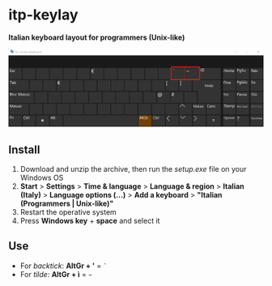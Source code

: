 # itp-keylay
**Italian keyboard layout for programmers (Unix-like)**

![On-Screen Keyboard of itp-keylay](/images/itp-keylay.png "itp-keylay")

## Install

1. Download and unzip the archive, then run the *setup.exe* file on your Windows OS
2. **Start** > **Settings** > **Time & language** > **Language & region** > **Italian (Italy)** > **Language options (...)** > **Add a keyboard** > **"Italian (Programmers | Unix-like)"**
3. Restart the operative system
4. Press **Windows key** + **space** and select it

## Use

- For *backtick*: **AltGr + '** = <code>`</code>
- For *tilde*: **AltGr + ì** = <code>~</code>
